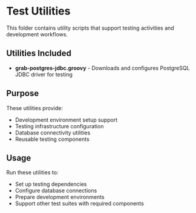 # Test Utilities

This folder contains utility scripts that support testing activities and development workflows.

## Utilities Included

- **grab-postgres-jdbc.groovy** - Downloads and configures PostgreSQL JDBC driver for testing

## Purpose

These utilities provide:

- Development environment setup support
- Testing infrastructure configuration
- Database connectivity utilities
- Reusable testing components

## Usage

Run these utilities to:

- Set up testing dependencies
- Configure database connections
- Prepare development environments
- Support other test suites with required components
